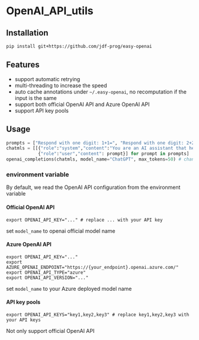 # OpenAI_API_utils

## Installation
```bash
pip install git+https://github.com/jdf-prog/easy-openai
```

## Features

- support automatic retrying
- multi-threading to increase the speed
- auto cache annotations under `~/.easy-openai`, no recomputation if the input is the same
- support both official OpenAI API and Azure OpenAI API
- support API key pools


## Usage
```python
prompts = ["Respond with one digit: 1+1=", "Respond with one digit: 2+2="]
chatmls = [[{"role":"system","content":"You are an AI assistant that helps people find information."},
            {"role":"user","content": prompt}] for prompt in prompts]
openai_completions(chatmls, model_name="ChatGPT", max_tokens=50) # change model_name to your desired model
```


### environment variable

By default, we read the OpenAI API configuration from the environment variable

#### Official OpenAI API 
```
export OPENAI_API_KEY="..." # replace ... with your API key
```
set `model_name` to openai official model name

#### Azure OpenAI API
```
export OPENAI_API_KEY="..." 
export AZURE_OPENAI_ENDPOINT="https://{your_endpoint}.openai.azure.com/"
export OPENAI_API_TYPE="azure"
export OPENAI_API_VERSION="..."
```
set `model_name` to your Azure deployed model name

#### API key pools
```
export OPENAI_API_KEYS="key1,key2,key3" # replace key1,key2,key3 with your API keys
```
Not only support official OpenAI API
